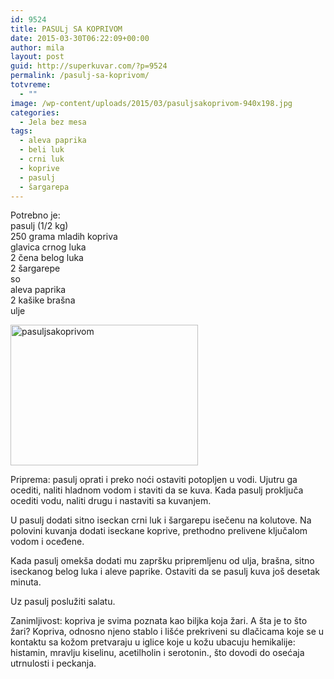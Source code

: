```yaml
---
id: 9524
title: PASULj SA KOPRIVOM
date: 2015-03-30T06:22:09+00:00
author: mila
layout: post
guid: http://superkuvar.com/?p=9524
permalink: /pasulj-sa-koprivom/
totvreme:
  - ""
image: /wp-content/uploads/2015/03/pasuljsakoprivom-940x198.jpg
categories:
  - Jela bez mesa
tags:
  - aleva paprika
  - beli luk
  - crni luk
  - koprive
  - pasulj
  - šargarepa
---
```

Potrebno je:  
pasulj (1/2 kg)  
250 grama mladih kopriva  
glavica crnog luka  
2 čena belog luka  
2 šargarepe  
so  
aleva paprika  
2 kašike brašna  
ulje

[<img class="alignnone size-medium wp-image-9573" src="//superkuvar.com/wp-content/uploads/2015/03/pasuljsakoprivom-300x225.jpg" alt="pasuljsakoprivom" width="300" height="225" />](//superkuvar.com/wp-content/uploads/2015/03/pasuljsakoprivom-e1430746126811.jpg)

Priprema: pasulj oprati i preko noći ostaviti potopljen u vodi. Ujutru ga ocediti, naliti hladnom vodom i staviti da se kuva. Kada pasulj proključa ocediti vodu, naliti drugu i nastaviti sa kuvanjem.

U pasulj dodati sitno iseckan crni luk i šargarepu isečenu na kolutove. Na polovini kuvanja dodati iseckane koprive, prethodno prelivene ključalom vodom i oceđene.

Kada pasulj omekša dodati mu zapršku pripremljenu od ulja, brašna, sitno iseckanog belog luka i aleve paprike. Ostaviti da se pasulj kuva još desetak minuta.

Uz pasulj poslužiti salatu.

Zanimljivost: kopriva je svima poznata kao biljka koja žari. A šta je to što žari? Kopriva, odnosno njeno stablo i lišće prekriveni su dlačicama koje se u kontaktu sa kožom pretvaraju u iglice koje u kožu ubacuju hemikalije: histamin, mravlju kiselinu, acetilholin i serotonin., što dovodi do osećaja utrnulosti i peckanja.
